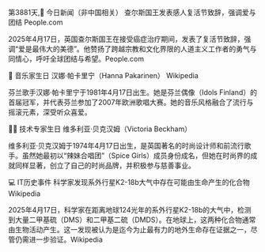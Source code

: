 第3881天,📰 今日新闻（非中国相关）
查尔斯国王发表感人复活节致辞，强调爱与团结​
People.com

2025年4月17日，英国查尔斯国王在接受癌症治疗期间，发表了复活节致辞，强调“爱是最伟大的美德”。​他赞扬了跨越宗教和文化界限的人道主义工作者的勇气与同情心，呼吁全球团结与希望。​
People.com

🎵 音乐家生日
汉娜·帕卡里宁（Hanna Pakarinen）​
Wikipedia

芬兰歌手汉娜·帕卡里宁于1981年4月17日出生。​她是芬兰偶像（Idols Finland）的首届冠军，并代表芬兰参加了2007年欧洲歌唱大赛。​她的音乐风格融合了流行与摇滚元素，深受听众喜爱。​

👨‍💻 技术专家生日
维多利亚·贝克汉姆（Victoria Beckham）​

维多利亚·贝克汉姆于1974年4月17日出生，是英国著名的时尚设计师和前流行歌手。​虽然她最初以“辣妹合唱团”（Spice Girls）成员身份成名，但她在时尚界的成就同样显著，创立了自己的时尚品牌，并积极参与慈善事业。​

💻 IT历史事件
科学家发现系外行星K2-18b大气中存在可能由生命产生的化合物​
Wikipedia

2025年4月17日，科学家在距离地球124光年的系外行星K2-18b的大气中，检测到大量二甲基硫（DMS）和二甲基二硫（DMDS）。​在地球上，这两种化合物通常由生物活动产生。​这一发现被认为是迄今为止最有力的地外生命存在证据之一，尽管仍需进一步验证。​
Wikipedia
